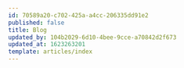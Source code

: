 ```yaml
---
id: 70589a20-c702-425a-a4cc-206335dd91e2
published: false
title: Blog
updated_by: 104b2029-6d10-4bee-9cce-a70842d2f673
updated_at: 1623263201
template: articles/index
---
```

